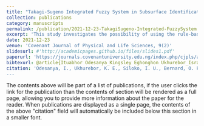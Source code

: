 ```yaml
---
title: "Takagi-Sugeno Integrated Fuzzy System in Subsurface Identification"
collection: publications
category: manuscripts
permalink: /publication/2021-12-23-TakagiSugeno-Integrated-FuzzySystem
excerpt: 'This study investigates the possibility of using the rule-based fuzzy (FZ) inference method to analyse petrophysical data (DT). Some well logs (WL) DT provided by Shell Producing Development Company (SPDC), Nigeria, were utilised for this study. The exploration WL DT were clustered using an unsupervised neural network. The rule-based lithology (LTG) procedures were established from the training DT sets, and the procedure strength is weighted. The Takagi-Sugeno inference arrangement and the centroid of extent defuzzification technique were employed for the FZ inference. It was observed that FZ inference systems provide fast and comprehensive details of the LTG and fluid content of the subsurface structure of the petrophysical DT that was interpreted'
date: 2021-12-23
venue: 'Covenant Journal of Physical and Life Sciences, 9(2)'
slidesurl: #'http://academicpages.github.io/files/slides1.pdf'
paperurl: 'https://journals.covenantuniversity.edu.ng/index.php/cjpls/article/view/2870'
bibtexurl: @article{Ituabhor Odesanya_Kingsley Eghonghon Ukhurebor_Israel Uzuazor Siloko_Olorunfemi Paul Bernard_Roland Olamotse Igbape_2021, title={Takagi-Sugeno Integrated Fuzzy System in Subsurface Identification}, volume={9}, url={https://journals.covenantuniversity.edu.ng/index.php/cjpls/article/view/2870}, abstractNote={&amp;lt;p&amp;gt;This study investigates the possibility of using the rule-based fuzzy (FZ) inference method to analyse petrophysical data (DT). Some well logs (WL) DT provided by Shell Producing Development Company (SPDC), Nigeria, were utilised for this study. The exploration WL DT were clustered using an unsupervised neural network. The rule-based lithology (LTG) procedures were established from the training DT sets, and the procedure strength is weighted. The Takagi-Sugeno inference arrangement and the centroid of extent defuzzification technique were employed for the FZ inference. It was observed that FZ inference systems provide fast and comprehensive details of the LTG and fluid content of the subsurface structure of the petrophysical DT that was interpreted.&amp;lt;/p&amp;gt;}, number={2}, journal={Covenant Journal of Physical and Life Sciences}, author={Ituabhor Odesanya and Kingsley Eghonghon Ukhurebor and Israel Uzuazor Siloko and Olorunfemi Paul Bernard and Roland Olamotse Igbape}, year={2021}, month={Dec.} }
citation: 'Odesanya, I., Ukhurebor, K. E., Siloko, I. U., Bernard, O. P., & Igbape, R. O. (2021). &quot;Takagi-Sugeno Integrated Fuzzy System in Subsurface Identification.&quot; <i>Covenant Journal of Physical and Life Sciences</i>, 9(2).
---
```

The contents above will be part of a list of publications, if the user clicks the link for the publication than the contents of section will be rendered as a full page, allowing you to provide more information about the paper for the reader. When publications are displayed as a single page, the contents of the above "citation" field will automatically be included below this section in a smaller font.
